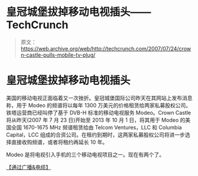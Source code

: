 # 皇冠城堡拔掉移动电视插头——TechCrunch

> 原文：<https://web.archive.org/web/http://techcrunch.com/2007/07/24/crown-castle-pulls-mobile-tv-plug/>

# 皇冠城堡拔掉移动电视插头

美国的移动电视正面临着又一次挫折。皇冠城堡国际公司昨天在其网站上发布消息称，用于 Modeo 的频谱将以每年 1300 万美元的价格租赁给两家私募股权公司。铁塔运营商已经叫停了基于 DVB-H 标准的移动电视服务 Modeo。Crown Castle 将从昨天(2007 年 7 月 23 日)开始至 2013 年 10 月 1 日，将其用于 Modeo 的美国全国 1670-1675 MHz 频谱租赁给由 Telcom Ventures，LLC 和 Columbia Capital，LCC 组成的合资公司。在租约到期时，这两家私募股权公司将进一步选择直接收购频谱，或者将租约再延长 10 年。

Modeo 是将电视引入手机的三个移动电视项目之一。现在有两个了。

[【通过广播&电缆】](https://web.archive.org/web/20210118112243/http://www.broadcastingcable.com/article/CA6462422.html)